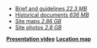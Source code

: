 - [Brief and guidelines   *22.3 MB*](../documents/LJ_1_Brief_Guidelines-Reglement_Programme.zip)
- [Historical documents  *636 MB*](../documents/LJ_2_Archives.zip)
- [Site maps  *2.86 GB*](../documents/LJ_3_Maps-Cartes.zip)
- [Site photos  *2.8 GB*](../documents/LJ_4_Photos.zip)

**[Presentation video](#video)**
**[Location map](#plan)**